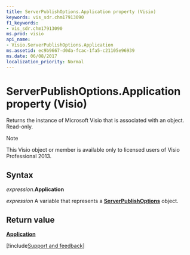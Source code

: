 ```yaml
---
title: ServerPublishOptions.Application property (Visio)
keywords: vis_sdr.chm17913090
f1_keywords:
- vis_sdr.chm17913090
ms.prod: visio
api_name:
- Visio.ServerPublishOptions.Application
ms.assetid: ec9b9667-d0da-fcac-1fa5-c21105e96939
ms.date: 06/08/2017
localization_priority: Normal
---
```



# ServerPublishOptions.Application property (Visio)

Returns the instance of Microsoft Visio that is associated with an object. Read-only.


> [!NOTE] 
> This Visio object or member is available only to licensed users of Visio Professional 2013.


## Syntax

_expression_.**Application**

_expression_ A variable that represents a **[ServerPublishOptions](Visio.ServerPublishOptions.md)** object.


## Return value

 **[Application](Visio.Application.md)**

[!include[Support and feedback](~/includes/feedback-boilerplate.md)]